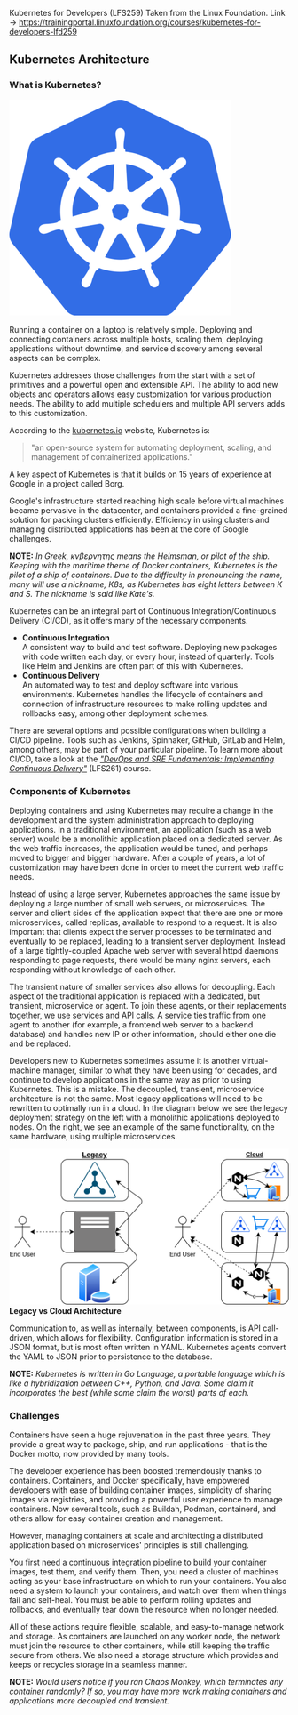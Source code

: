 Kubernetes for Developers (LFS259)
Taken from the Linux Foundation. Link -> https://trainingportal.linuxfoundation.org/courses/kubernetes-for-developers-lfd259

## Kubernetes Architecture
### What is Kubernetes?

![what is kubernetes](../../assets/Pasted%20image%2020250611121207.png)

Running a container on a laptop is relatively simple. Deploying and connecting containers across multiple hosts, scaling them, deploying applications without downtime, and service discovery among several aspects can be complex.

Kubernetes addresses those challenges from the start with a set of primitives and a powerful open and extensible API. The ability to add new objects and operators allows easy customization for various production needs. The ability to add multiple schedulers and multiple API servers adds to this customization.

According to the [kubernetes.io](https://kubernetes.io/) website, Kubernetes is:
> "an open-source system for automating deployment, scaling, and management of containerized applications."

A key aspect of Kubernetes is that it builds on 15 years of experience at Google in a project called Borg.

Google's infrastructure started reaching high scale before virtual machines became pervasive in the datacenter, and containers provided a fine-grained solution for packing clusters efficiently. Efficiency in using clusters and managing distributed applications has been at the core of Google challenges.

**NOTE:**
*In Greek, κνβερνητης means the Helmsman, or pilot of the ship. Keeping with the maritime theme of Docker containers, Kubernetes is the pilot of a ship of containers. Due to the difficulty in pronouncing the name, many will use a nickname, K8s, as Kubernetes has eight letters between K and S. The nickname is said like Kate's.*

Kubernetes can be an integral part of Continuous Integration/Continuous Delivery (CI/CD), as it offers many of the necessary components.

- **Continuous Integration**  
    A consistent way to build and test software. Deploying new packages with code written each day, or every hour, instead of quarterly. Tools like Helm and Jenkins are often part of this with Kubernetes.
- **Continuous Delivery**  
    An automated way to test and deploy software into various environments. Kubernetes handles the lifecycle of containers and connection of infrastructure resources to make rolling updates and rollbacks easy, among other deployment schemes.

There are several options and possible configurations when building a CI/CD pipeline. Tools such as Jenkins, Spinnaker, GitHub, GitLab and Helm, among others, may be part of your particular pipeline. To learn more about CI/CD, take a look at the [_"DevOps and SRE Fundamentals: Implementing Continuous Delivery"_](https://training.linuxfoundation.org/training/devops-and-sre-fundamentals-implementing-continuous-delivery-lfs261/) (LFS261) course.

### Components of Kubernetes
Deploying containers and using Kubernetes may require a change in the development and the system administration approach to deploying applications. In a traditional environment, an application (such as a web server) would be a monolithic application placed on a dedicated server. As the web traffic increases, the application would be tuned, and perhaps moved to bigger and bigger hardware. After a couple of years, a lot of customization may have been done in order to meet the current web traffic needs.

Instead of using a large server, Kubernetes approaches the same issue by deploying a large number of small web servers, or microservices. The server and client sides of the application expect that there are one or more microservices, called replicas, available to respond to a request. It is also important that clients expect the server processes to be terminated and eventually to be replaced, leading to a transient server deployment. Instead of a large tightly-coupled Apache web server with several httpd daemons responding to page requests, there would be many nginx servers, each responding without knowledge of each other.

The transient nature of smaller services also allows for decoupling. Each aspect of the traditional application is replaced with a dedicated, but transient, microservice or agent. To join these agents, or their replacements together, we use services and API calls. A service ties traffic from one agent to another (for example, a frontend web server to a backend database) and handles new IP or other information, should either one die and be replaced.

Developers new to Kubernetes sometimes assume it is another virtual-machine manager, similar to what they have been using for decades, and continue to develop applications in the same way as prior to using Kubernetes. This is a mistake. The decoupled, transient, microservice architecture is not the same. Most legacy applications will need to be rewritten to optimally run in a cloud. In the diagram below we see the legacy deployment strategy on the left with a monolithic applications deployed to nodes. On the right, we see an example of the same functionality, on the same hardware, using multiple microservices.

![legacy vs cloud architecture](../../assets/Pasted%20image%2020250611121547.png)
**Legacy vs Cloud Architecture**

Communication to, as well as internally, between components, is API call-driven, which allows for flexibility. Configuration information is stored in a JSON format, but is most often written in YAML. Kubernetes agents convert the YAML to JSON prior to persistence to the database.

**NOTE:**
*Kubernetes is written in Go Language, a portable language which is like a hybridization between C++, Python, and Java. Some claim it incorporates the best (while some claim the worst) parts of each.*

### Challenges
Containers have seen a huge rejuvenation in the past three years. They provide a great way to package, ship, and run applications - that is the Docker motto, now provided by many tools.

The developer experience has been boosted tremendously thanks to containers. Containers, and Docker specifically, have empowered developers with ease of building container images, simplicity of sharing images via registries, and providing a powerful user experience to manage containers. Now several tools, such as Buildah, Podman, containerd, and others allow for easy container creation and management.

However, managing containers at scale and architecting a distributed application based on microservices' principles is still challenging.

You first need a continuous integration pipeline to build your container images, test them, and verify them. Then, you need a cluster of machines acting as your base infrastructure on which to run your containers. You also need a system to launch your containers, and watch over them when things fail and self-heal. You must be able to perform rolling updates and rollbacks, and eventually tear down the resource when no longer needed.

All of these actions require flexible, scalable, and easy-to-manage network and storage.​ As containers are launched on any worker node, the network must join the resource to other containers, while still keeping the traffic secure from others. We also need a storage structure which provides and keeps or recycles storage in a seamless manner.

**NOTE:**
*Would users notice if you ran Chaos Monkey, which terminates any container randomly? If so, you may have more work making containers and applications more decoupled and transient.*





